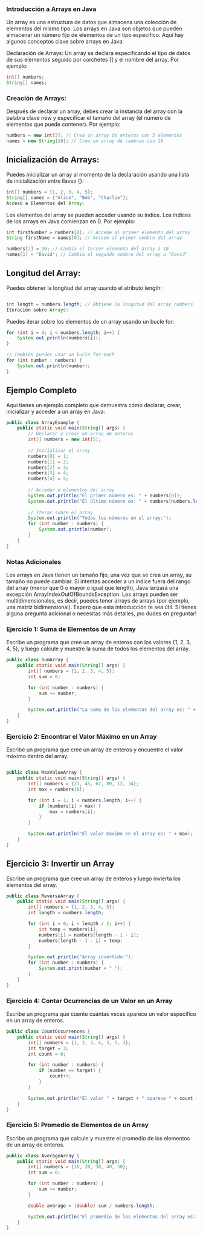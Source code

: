 ### Introducción a Arrays en Java

Un array es una estructura de datos que almacena una colección de elementos del mismo tipo. Los arrays en Java son objetos que pueden almacenar un número fijo de elementos de un tipo específico. Aquí hay algunos conceptos clave sobre arrays en Java:

Declaración de Arrays:
Un array se declara especificando el tipo de datos de sus elementos seguido por corchetes [] y el nombre del array. Por ejemplo:

```java
int[] numbers;
String[] names;
```

### Creación de Arrays:

Después de declarar un array, debes crear la instancia del array con la palabra clave new y especificar el tamaño del array (el número de elementos que puede contener). Por ejemplo:

```java
numbers = new int[5]; // Crea un array de enteros con 5 elementos
names = new String[10]; // Crea un array de cadenas con 10 
```

## Inicialización de Arrays:

Puedes inicializar un array al momento de la declaración usando una lista de inicialización entre llaves {}:

```java
int[] numbers = {1, 2, 3, 4, 5};
String[] names = {"Alice", "Bob", "Charlie"};
Acceso a Elementos del Array:
```

Los elementos del array se pueden acceder usando su índice. Los índices de los arrays en Java comienzan en 0. Por ejemplo:

```java
int firstNumber = numbers[0]; // Accede al primer elemento del array
String firstName = names[0]; // Accede al primer nombre del array

numbers[2] = 10; // Cambia el tercer elemento del array a 10
names[1] = "David"; // Cambia el segundo nombre del array a "David"
```

## Longitud del Array:

Puedes obtener la longitud del array usando el atributo length:

```java

int length = numbers.length; // Obtiene la longitud del array numbers
Iteración sobre Arrays:
```

Puedes iterar sobre los elementos de un array usando un bucle for:

```java
for (int i = 0; i < numbers.length; i++) {
    System.out.println(numbers[i]);
}

// También puedes usar un bucle for-each
for (int number : numbers) {
    System.out.println(number);
}
```

## Ejemplo Completo
Aquí tienes un ejemplo completo que demuestra cómo declarar, crear, inicializar y acceder a un array en Java:

```java
public class ArrayExample {
    public static void main(String[] args) {
        // Declarar y crear un array de enteros
        int[] numbers = new int[5];
        
        // Inicializar el array
        numbers[0] = 1;
        numbers[1] = 2;
        numbers[2] = 3;
        numbers[3] = 4;
        numbers[4] = 5;
        
        // Acceder a elementos del array
        System.out.println("El primer número es: " + numbers[0]);
        System.out.println("El último número es: " + numbers[numbers.length - 1]);
        
        // Iterar sobre el array
        System.out.println("Todos los números en el array:");
        for (int number : numbers) {
            System.out.println(number);
        }
    }
}
```

### Notas Adicionales

Los arrays en Java tienen un tamaño fijo, una vez que se crea un array, su tamaño no puede cambiar.
Si intentas acceder a un índice fuera del rango del array (menor que 0 o mayor o igual que length), Java lanzará una excepción ArrayIndexOutOfBoundsException.
Los arrays pueden ser multidimensionales, es decir, puedes tener arrays de arrays (por ejemplo, una matriz bidimensional).
Espero que esta introducción te sea útil. Si tienes alguna pregunta adicional o necesitas más detalles, ¡no dudes en preguntar!



### Ejercicio 1: Suma de Elementos de un Array

Escribe un programa que cree un array de enteros con los valores {1, 2, 3, 4, 5}, y luego calcule y muestre la suma de todos los elementos del array.

```java
public class SumArray {
    public static void main(String[] args) {
        int[] numbers = {1, 2, 3, 4, 5};
        int sum = 0;

        for (int number : numbers) {
            sum += number;
        }

        System.out.println("La suma de los elementos del array es: " + sum);
    }
}
```

### Ejercicio 2: Encontrar el Valor Máximo en un Array

Escribe un programa que cree un array de enteros y encuentre el valor máximo dentro del array.

```java

public class MaxValueArray {
    public static void main(String[] args) {
        int[] numbers = {23, 45, 67, 89, 12, 34};
        int max = numbers[0];

        for (int i = 1; i < numbers.length; i++) {
            if (numbers[i] > max) {
                max = numbers[i];
            }
        }

        System.out.println("El valor máximo en el array es: " + max);
    }
}
```

## Ejercicio 3: Invertir un Array
Escribe un programa que cree un array de enteros y luego invierta los elementos del array.

```java
public class ReverseArray {
    public static void main(String[] args) {
        int[] numbers = {1, 2, 3, 4, 5};
        int length = numbers.length;

        for (int i = 0; i < length / 2; i++) {
            int temp = numbers[i];
            numbers[i] = numbers[length - 1 - i];
            numbers[length - 1 - i] = temp;
        }

        System.out.println("Array invertido:");
        for (int number : numbers) {
            System.out.print(number + " ");
        }
    }
}
```

### Ejercicio 4: Contar Ocurrencias de un Valor en un Array

Escribe un programa que cuente cuántas veces aparece un valor específico en un array de enteros.

```java
public class CountOccurrences {
    public static void main(String[] args) {
        int[] numbers = {1, 2, 3, 4, 3, 5, 3};
        int target = 3;
        int count = 0;

        for (int number : numbers) {
            if (number == target) {
                count++;
            }
        }

        System.out.println("El valor " + target + " aparece " + count + " veces en el array.");
    }
}
```

### Ejercicio 5: Promedio de Elementos de un Array

Escribe un programa que calcule y muestre el promedio de los elementos de un array de enteros.

```java
public class AverageArray {
    public static void main(String[] args) {
        int[] numbers = {10, 20, 30, 40, 50};
        int sum = 0;

        for (int number : numbers) {
            sum += number;
        }

        double average = (double) sum / numbers.length;

        System.out.println("El promedio de los elementos del array es: " + average);
    }
}
```